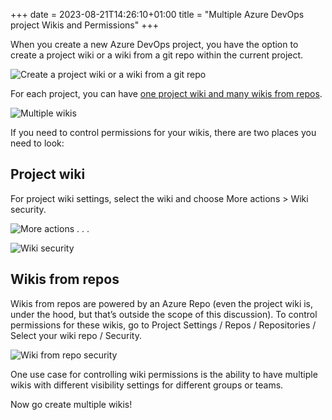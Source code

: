 +++ 
date = 2023-08-21T14:26:10+01:00
title = "Multiple Azure DevOps project Wikis and Permissions"
+++

When you create a new Azure DevOps project, you have the option to create a project wiki or a wiki from a git repo within the current project.

![Create a project wiki or a wiki from a git repo](/img/2023-08-21-multiple-azure-devops-project-wikis-and-permissions/1.png)


For each project, you can have [one project wiki and many wikis from repos](https://learn.microsoft.com/en-us/azure/devops/project/wiki/provisioned-vs-published-wiki?view=azure-devops).

![Multiple wikis](/img/2023-08-21-multiple-azure-devops-project-wikis-and-permissions/2.png)

If you need to control permissions for your wikis, there are two places you need to look:

## Project wiki

For project wiki settings, select the wiki and choose More actions > Wiki security.

![More actions . . .](/img/2023-08-21-multiple-azure-devops-project-wikis-and-permissions/3.png)

![Wiki security](/img/2023-08-21-multiple-azure-devops-project-wikis-and-permissions/4.png)


## Wikis from repos

Wikis from repos are powered by an Azure Repo (even the project wiki is, under the hood, but that’s outside the scope of this discussion). To control permissions for these wikis, go to Project Settings / Repos / Repositories / Select your wiki repo / Security.

![Wiki from repo security](/img/2023-08-21-multiple-azure-devops-project-wikis-and-permissions/5.png)

One use case for controlling wiki permissions is the ability to have multiple wikis with different visibility settings for different groups or teams. 

Now go create multiple wikis!